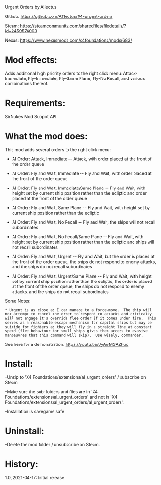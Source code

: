Urgent Orders
by Allectus

Github: https://github.com/A11ectus/X4-urgent-orders

Steam: https://steamcommunity.com/sharedfiles/filedetails/?id=2459574093

Nexus: https://www.nexusmods.com/x4foundations/mods/683/

Mod effects:
============
Adds additional high priority orders to the right click menu: Attack-Immediate, Fly-Immediate, Fly-Same Plane, Fly-No Recall, and various combinations thereof.

Requirements:
=============
SirNukes Mod Suppot API

What the mod does:
==================

This mod adds several orders to the right click menu:

* AI Order: Attack, Immediate -- Attack, with order placed at the front of the order queue

* AI Order: Fly and Wait, Immediate -- Fly and Wait, with order placed at the front of the order queue

* AI Order: Fly and Wait, Immediate/Same Plane -- Fly and Wait, with height set by current ship position rather than the ecliptic and order placed at the front of the order queue

* AI Order: Fly and Wait, Same Plane -- Fly and Wait, with height set by current ship position rather than the ecliptic

* AI Order: Fly and Wait, No Recall -- Fly and Wait, the ships will not recall subordinates

* AI Order: Fly and Wait, No Recall/Same Plane -- Fly and Wait, with height set by current ship position rather than the ecliptic and ships will not recall subordinates

* AI Order: Fly and Wait, Urgent -- Fly and Wait, but the order is placed at the front of the order queue, the ships do not respond to enemy attacks, and the ships do not recall subordinates

* AI Order: Fly and Wait, Urgent/Same Plane -- Fly and Wait, with height set by current ship position rather than the ecliptic, the order is placed at the front of the order queue, the ships do not respond to enemy attacks, and the ships do not recall subordinates

Some Notes:

	* Urgent is as close as I can manage to a force-move.  The ship will not attempt to cancel the order to respond to attacks and critically will not engage it's override flee order if it comes under fire.  This serves as a reasonable escape mechanism for capital ships but may be suicide for fighters as they will fly in a straight line at constant speed (flee behaviour for small ships gives them access to evasive manoeuvres that this command will skip).  Use wisely, commander.

See here for a demonstration: https://youtu.be/JyAwMSAZFuc

Install:
========
-Unzip to 'X4 Foundations/extensions/al_urgent_orders' / subscribe on Steam

-Make sure the sub-folders and files are in 'X4 Foundations/extensions/al_urgent_orders' and not in 'X4 Foundations/extensions/al_urgent_orders/al_urgent_orders'.

-Installation is savegame safe

Uninstall:
==========
-Delete the mod folder / unsubscribe on Steam.

History:
========
1.0, 2021-04-17: Initial release
